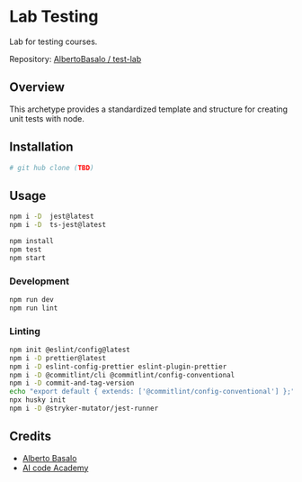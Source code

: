 # Lab Testing

Lab for testing courses.

Repository: [AlbertoBasalo / test-lab](https://github.com/AlbertoBasalo/test-lab)

## Overview

This archetype provides a standardized template and structure for creating unit tests with node.

## Installation

```bash
# git hub clone (TBD)
```

## Usage

```bash
npm i -D  jest@latest
npm i -D  ts-jest@latest
```

```bash
npm install
npm test
npm start
```

### Development

```bash
npm run dev
npm run lint
```

### Linting

```bash
npm init @eslint/config@latest
npm i -D prettier@latest
npm i -D eslint-config-prettier eslint-plugin-prettier
npm i -D @commitlint/cli @commitlint/config-conventional
npm i -D commit-and-tag-version
echo "export default { extends: ['@commitlint/config-conventional'] };" > commitlint.config.js
npx husky init
npm i -D @stryker-mutator/jest-runner
```

## Credits

- [Alberto Basalo](https://albertobasalo.dev)
- [AI code Academy](https://aicode.academy)
